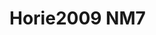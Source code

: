 <a name="material" />

# Horie2009 NM7
<script type="application/ld+json">
  {
    "@context": "https://schema.org/",
    "@type": "ChemicalSubstance",
    "http://purl.org/dc/terms/conformsTo":
      {
        "@type": "CreativeWork",
        "@id": "https://bioschemas.org/profiles/ChemicalSubstance/0.4-RELEASE/"
      },
    "@id": "https://egonw.github.io/nanowiki/nanowiki184.html#material",
    "name": "Horie2009 NM7",
    "sameAs": "http://127.0.0.1/mediawiki/index.php/Special:URIResolver/Horie2009_NM7"
  }
</script>

